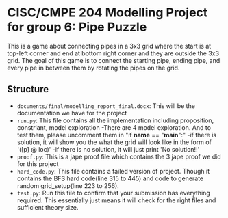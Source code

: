 # CISC/CMPE 204 Modelling Project for group 6: Pipe Puzzle

This is a game about connecting pipes in a 3x3 grid where the start is at top-left corner and end at bottom right corner and they are outside the 3x3 grid. The goal of this game is to connect the starting pipe, ending pipe, and every pipe in between them by rotating the pipes on the grid. 

## Structure
* `documents/final/modelling_report_final.docx`: This will be the documentation we have for the project
* `run.py`: This file contains all the implementation including proposition, constriant, model exploration
    -There are 4 model exploration. And to test them, please uncomment them in "if __name__ == "__main__":"
    -if there is solution, it will show you the what the grid will look like in the form of '([p] @ loc)'
    -if there is no solution, it will just print 'No solution!!'
* `proof.py`: This is a jape proof file which contains the 3 jape proof we did for this project
* `hard_code.py`: This file contains a failed version of project. Though it contains the BFS hard code(line 315 to 445) and code to generate random grid_setup(line 223 to 256).
* `test.py`: Run this file to confirm that your submission has everything required. This essentially just means it will check for the right files and sufficient theory size.
